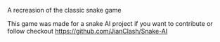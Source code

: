 A recreasion of the classic snake game

This game was made for a snake AI project if you want to contribute or follow checkout https://github.com/JianClash/Snake-AI
